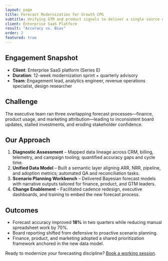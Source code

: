 ```yaml
---
layout: page
title: Forecast Modernization for Growth CPG
subtitle: Unifying GTM and product signals to deliver a single source of financial truth.
client: Enterprise SaaS Platform
result: "Accuracy vs. Bias"
order: 2
featured: true
---
```


## Engagement Snapshot
- **Client**: Enterprise SaaS platform (Series E)  
- **Duration**: 12-week modernization sprint + quarterly advisory  
- **Team**: Engagement lead, analytics engineer, revenue operations specialist, design researcher

## Challenge
The executive team ran three overlapping forecast processes—finance, product usage, and marketing attribution—leading to inconsistent board updates, stalled investments, and eroding stakeholder confidence.

## Our Approach
1. **Diagnostic Assessment** – Mapped data lineage across CRM, billing, telemetry, and campaign tooling; quantified accuracy gaps and cycle time.  
2. **Unified Data Model** – Built a semantic layer aligning ARR, NRR, pipeline, and adoption metrics; automated QA and reconciliation tasks.  
3. **Scenario Planning Workbench** – Delivered Bayesian forecast models with narrative outputs tailored for finance, product, and GTM leaders.  
4. **Change Enablement** – Facilitated cadence redesign, executive dashboards, and training to embed the new forecast process.

## Outcomes
- Forecast accuracy improved **18%** in two quarters while reducing manual spreadsheet work by 70%.  
- Board reporting shifted from defensive to proactive scenario planning.  
- Finance, product, and marketing adopted a shared prioritization framework anchored in the new data model.

Ready to modernize your forecasting discipline? [Book a working session](/#contact).
